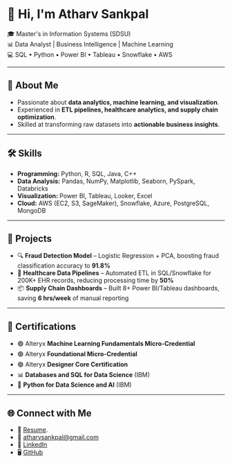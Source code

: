 # 👋 Hi, I'm Atharv Sankpal  

🎓 Master's in Information Systems (SDSU)  
📊 Data Analyst | Business Intelligence | Machine Learning  
💻 SQL • Python • Power BI • Tableau • Snowflake • AWS  

---

## 🚀 About Me
- Passionate about **data analytics, machine learning, and visualization**.  
- Experienced in **ETL pipelines, healthcare analytics, and supply chain optimization**.  
- Skilled at transforming raw datasets into **actionable business insights**.  

---

## 🛠 Skills
- **Programming:** Python, R, SQL, Java, C++  
- **Data Analysis:** Pandas, NumPy, Matplotlib, Seaborn, PySpark, Databricks  
- **Visualization:** Power BI, Tableau, Looker, Excel  
- **Cloud:** AWS (EC2, S3, SageMaker), Snowflake, Azure, PostgreSQL, MongoDB  

---

## 📂 Projects
- 🔍 **Fraud Detection Model** – Logistic Regression + PCA, boosting fraud classification accuracy to **91.8%**  
- 🏥 **Healthcare Data Pipelines** – Automated ETL in SQL/Snowflake for 200K+ EHR records, reducing processing time by **50%**  
- 📦 **Supply Chain Dashboards** – Built 8+ Power BI/Tableau dashboards, saving **6 hrs/week** of manual reporting  

---

## 📜 Certifications
- 🟢 Alteryx **Machine Learning Fundamentals Micro-Credential**  
- 🟢 Alteryx **Foundational Micro-Credential**  
- 🟢 Alteryx **Designer Core Certification**  
- 📊 **Databases and SQL for Data Science** (IBM)  
- 🐍 **Python for Data Science and AI** (IBM)  

---

## 🌐 Connect with Me
- 📄 [Resume]([https://drive.google.com/your-resume-link](https://drive.google.com/file/d/1YrPrfn4uuTQjLx9i-Zo1MDCmzrwzeLb_/view?usp=sharing)).
- 📧 [atharvsankpal@gmail.com](mailto:atharvsankpal@gmail.com)  
- 💼 [LinkedIn](https://www.linkedin.com/in/atharvsankpal/)  
- 🖥 [GitHub](https://github.com/atharvsankpal26?tab=repositories)  

